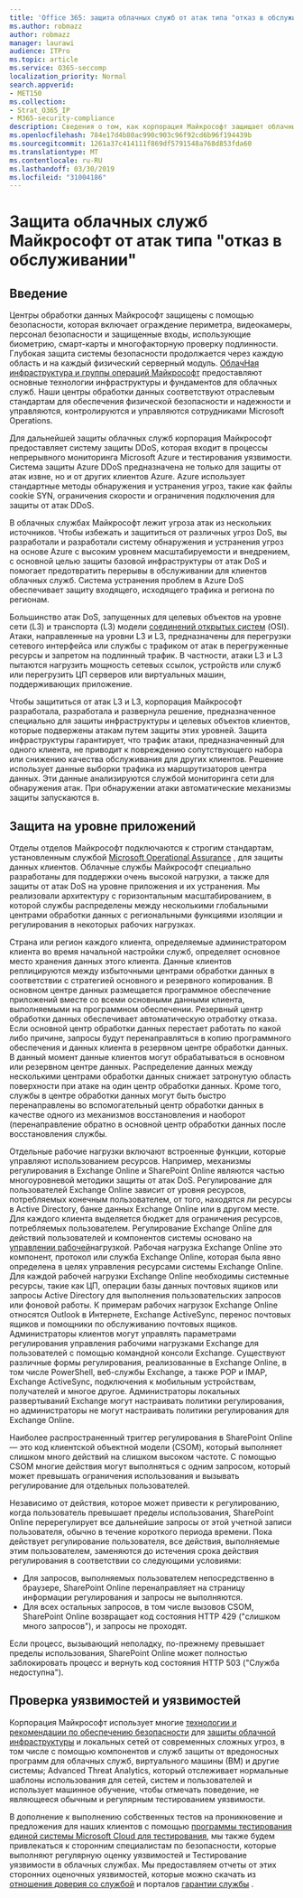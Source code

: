 ```yaml
---
title: 'Office 365: защита облачных служб от атак типа "отказ в обслуживании"'
ms.author: robmazz
author: robmazz
manager: laurawi
audience: ITPro
ms.topic: article
ms.service: O365-seccomp
localization_priority: Normal
search.appverid:
- MET150
ms.collection:
- Strat_O365_IP
- M365-security-compliance
description: Сведения о том, как корпорация Майкрософт защищает облачные службы от атак типа "отказ в обслуживании" (DoS).
ms.openlocfilehash: 784e17d4b80ac990c903c96f92cd6b96f194439b
ms.sourcegitcommit: 1261a37c414111f869df5791548a768d853fda60
ms.translationtype: MT
ms.contentlocale: ru-RU
ms.lasthandoff: 03/30/2019
ms.locfileid: "31004186"
---
```

# <a name="defending-microsoft-cloud-services-against-denial-of-service-attacks"></a>Защита облачных служб Майкрософт от атак типа "отказ в обслуживании"

## <a name="introduction"></a>Введение
Центры обработки данных Майкрософт защищены с помощью безопасности, которая включает ограждение периметра, видеокамеры, персонал безопасности и защищенные входы, использующие биометрию, смарт-карты и многофакторную проверку подлинности. Глубокая защита системы безопасности продолжается через каждую область и на каждый физический серверный модуль. [ОблачНая инфраструктура и группы операций Майкрософт](https://www.microsoft.com/en-us/cloud-platform/global-datacenters) предоставляют основные технологии инфраструктуры и фундаментов для облачных служб. Наши центры обработки данных соответствуют отраслевым стандартам для обеспечения физической безопасности и надежности и управляются, контролируются и управляются сотрудниками Microsoft Operations.

Для дальнейшей защиты облачных служб корпорация Майкрософт предоставляет систему защиты DDoS, которая входит в процессы непрерывного мониторинга Microsoft Azure и тестирования уязвимости. Система защиты Azure DDoS предназначена не только для защиты от атак извне, но и от других клиентов Azure. Azure использует стандартные методы обнаружения и устранения угроз, такие как файлы cookie SYN, ограничения скорости и ограничения подключения для защиты от атак DDoS.

В облачных службах Майкрософт лежит угроза атак из нескольких источников. Чтобы избежать и защититься от различных угроз DoS, вы разработали и разработали систему обнаружения и устранения угроз на основе Azure с высоким уровнем масштабируемости и внедрением, с основной целью защиты базовой инфраструктуры от атак DoS и помогает предотвратить перерывы в обслуживании для клиентов облачных служб. Система устранения проблем в Azure DoS обеспечивает защиту входящего, исходящего трафика и региона по регионам.

Большинство атак DoS, запущенных для целевых объектов на уровне сети (L3) и транспорта (L3) модели [соединений открытых систем](https://docs.microsoft.com/windows-hardware/drivers/network/windows-network-architecture-and-the-osi-model) (OSI). Атаки, направленные на уровни L3 и L3, предназначены для перегрузки сетевого интерфейса или службы с трафиком от атак в перегруженные ресурсы и запретом на подлинный трафик. В частности, атаки L3 и L3 пытаются нагрузить мощность сетевых ссылок, устройств или служб или перегрузить ЦП серверов или виртуальных машин, поддерживающих приложение.

Чтобы защититься от атак L3 и L3, корпорация Майкрософт разработала, разработала и развернула решение, предназначенное специально для защиты инфраструктуры и целевых объектов клиентов, которые подвержены атакам путем защиты этих уровней. Защита инфраструктуры гарантирует, что трафик атаки, предназначенный для одного клиента, не приводит к повреждению сопутствующего набора или снижению качества обслуживания для других клиентов. Решение использует данные выборки трафика из маршрутизаторов центра данных. Эти данные анализируются службой мониторинга сети для обнаружения атак. При обнаружении атаки автоматические механизмы защиты запускаются в.

## <a name="application-level-defenses"></a>Защита на уровне приложений
Отделы отделов Майкрософт подключаются к строгим стандартам, установленным службой [Microsoft Operational Assurance](https://www.microsoft.com/en-us/SDL/OperationalSecurityAssurance) , для защиты данных клиентов. Облачные службы Майкрософт специально разработаны для поддержки очень высокой нагрузки, а также для защиты от атак DoS на уровне приложения и их устранения. Мы реализовали архитектуру с горизонтальным масштабированием, в которой службы распределены между несколькими глобальными центрами обработки данных с региональными функциями изоляции и регулирования в некоторых рабочих нагрузках.

Страна или регион каждого клиента, определяемые администратором клиента во время начальной настройки служб, определяет основное место хранения данных этого клиента. Данные клиентов реплицируются между избыточными центрами обработки данных в соответствии с стратегией основного и резервного копирования. В основном центре данных размещается программное обеспечение приложений вместе со всеми основными данными клиента, выполняемыми на программном обеспечении. Резервный центр обработки данных обеспечивает автоматическую отработку отказа. Если основной центр обработки данных перестает работать по какой либо причине, запросы будут перенаправляться в копию программного обеспечения и данных клиента в резервном центре обработки данных. В данный момент данные клиентов могут обрабатываться в основном или резервном центре данных. Распределение данных между несколькими центрами обработки данных снижает затронутую область поверхности при атаке на один центр обработки данных. Кроме того, службы в центре обработки данных могут быть быстро перенаправлены во вспомогательный центр обработки данных в качестве одного из механизмов восстановления и наоборот (перенаправление обратно в основной центр обработки данных после восстановления службы.

Отдельные рабочие нагрузки включают встроенные функции, которые управляют использованием ресурсов. Например, механизмы регулирования в Exchange Online и SharePoint Online являются частью многоуровневой методики защиты от атак DoS. Регулирование для пользователей Exchange Online зависит от уровня ресурсов, потребляемых конечным пользователем, от того, находятся ли ресурсы в Active Directory, банке данных Exchange Online или в другом месте. Для каждого клиента выделяется бюджет для ограничения ресурсов, потребляемых пользователем. Регулирование Exchange Online для действий пользователей и компонентов системы основано на [управлении рабочей](http://technet.microsoft.com/en-us/library/jj150503(v=exchg.150).aspx)нагрузкой. Рабочая нагрузка Exchange Online это компонент, протокол или служба Exchange Online, которая была явно определена в целях управления ресурсами системы Exchange Online. Для каждой рабочей нагрузки Exchange Online необходимы системные ресурсы, такие как ЦП, операции базы данных почтовых ящиков или запросы Active Directory для выполнения пользовательских запросов или фоновой работы. К примерам рабочих нагрузок Exchange Online относятся Outlook в Интернете, Exchange ActiveSync, перенос почтовых ящиков и помощники по обслуживанию почтовых ящиков. Администраторы клиентов могут управлять параметрами регулирования управления рабочими нагрузками Exchange для пользователей с помощью командной консоли Exchange. Существуют различные формы регулирования, реализованные в Exchange Online, в том числе PowerShell, веб-службы Exchange, а также POP и IMAP, Exchange ActiveSync, подключения к мобильным устройствам, получателей и многое другое. Администраторы локальных развертываний Exchange могут настраивать политики регулирования, но администраторы не могут настраивать политики регулирования для Exchange Online.

Наиболее распространенный триггер регулирования в SharePoint Online — это код клиентской объектной модели (CSOM), который выполняет слишком много действий на слишком высоком частоте. С помощью CSOM многие действия могут выполняться с одним запросом, который может превышать ограничения использования и вызывать регулирование для отдельных пользователей.

Независимо от действия, которое может привести к регулированию, когда пользователь превышает пределы использования, SharePoint Online перерегулирует все дальнейшие запросы от этой учетной записи пользователя, обычно в течение короткого периода времени. Пока действует регулирование пользователя, все действия, выполняемые этим пользователем, заменяются до истечения срока действия регулирования в соответствии со следующими условиями:
- Для запросов, выполняемых пользователем непосредственно в браузере, SharePoint Online перенаправляет на страницу информации регулирования и запросы не выполняются.
- Для всех остальных запросов, в том числе вызовов CSOM, SharePoint Online возвращает код состояния HTTP 429 ("слишком много запросов"), и запросы не проходят.

Если процесс, вызывающий неполадку, по-прежнему превышает пределы использования, SharePoint Online может полностью заблокировать процесс и вернуть код состояния HTTP 503 ("Служба недоступна").

## <a name="vulnerability-and-penetration-testing"></a>Проверка уязвимостей и уязвимостей
Корпорация Майкрософт использует многие [технологии и рекомендации по обеспечению безопасности](https://www.microsoft.com/en-us/trustcenter/security/threatmanagement) для [защиты облачной инфраструктуры](https://blogs.technet.microsoft.com/hybridcloud/2015/05/05/protecting-your-datacenter-and-cloud-from-emerging-threats/) и локальных сетей от современных сложных угроз, в том числе с помощью компонентов и служб защиты от вредоносных программ для облачных служб, виртуального машины (ВМ) и другие системы; Advanced Threat Analytics, который отслеживает нормальные шаблоны использования для сетей, систем и пользователей и использует машинное обучение, чтобы отмечать поведение, не являющееся обычным и регулярным тестированием уязвимости.

В дополнение к выполнению собственных тестов на проникновение и предложения для наших клиентов с помощью [программы тестирования единой системы Microsoft Cloud для тестирования](https://technet.microsoft.com/en-us/mt784683), мы также будем привлекаться к сторонним специалистам по безопасности, которые выполняют регулярную оценку уязвимостей и Тестирование уязвимости в облачных службах. Мы предоставляем отчеты от этих сторонних оценочных уязвимостей, которые можно скачать из [отношения доверия со службой](https://aka.ms/STP) и порталов [гарантии службы](https://aka.ms/ServiceAssurance) .
